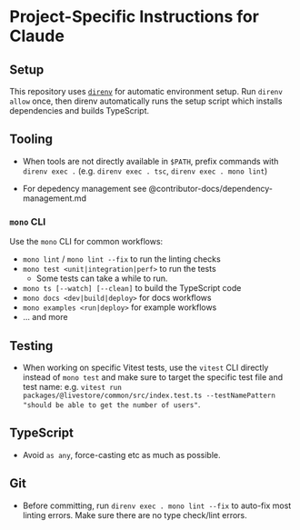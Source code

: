 # Project-Specific Instructions for Claude

## Setup

This repository uses [`direnv`](https://direnv.net) for automatic environment setup. Run `direnv allow` once, then direnv automatically runs the setup script which installs dependencies and builds TypeScript.

## Tooling

- When tools are not directly available in `$PATH`, prefix commands with `direnv exec .` (e.g. `direnv exec . tsc`, `direnv exec . mono lint`)

- For depedency management see @contributor-docs/dependency-management.md

### `mono` CLI

Use the `mono` CLI for common workflows:
- `mono lint` / `mono lint --fix` to run the linting checks
- `mono test <unit|integration|perf>` to run the tests
  - Some tests can take a while to run.
- `mono ts [--watch] [--clean]` to build the TypeScript code
- `mono docs <dev|build|deploy>` for docs workflows
- `mono examples <run|deploy>` for example workflows
- ... and more

## Testing

- When working on specific Vitest tests, use the `vitest` CLI directly instead of `mono test` and make sure to target the specific test file and test name: e.g. `vitest run packages/@livestore/common/src/index.test.ts --testNamePattern "should be able to get the number of users"`.

## TypeScript

- Avoid `as any`, force-casting etc as much as possible.

## Git

- Before committing, run `direnv exec . mono lint --fix` to auto-fix most linting errors. Make sure there are no type check/lint errors.